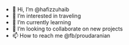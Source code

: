 - 👋 Hi, I’m @hafizzuhaib
- 👀 I’m interested in traveling
- 🌱 I’m currently learning 
- 💞️ I’m looking to collaborate on new projects
- 📫 How to reach me @fb/proudaranian

<!---
hafizzuhaib/hafizzuhaib is a ✨ special ✨ repository because its `README.md` (this file) appears on your GitHub profile.
You can click the Preview link to take a look at your changes.
--->
